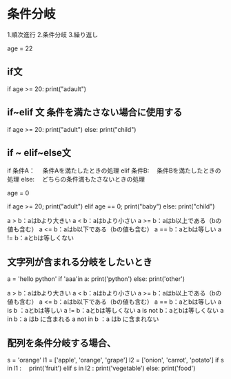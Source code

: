 # 条件分岐

1.順次進行
2.条件分岐
3.繰り返し

age = 22

## if文
 
if age >= 20:
    print("adault")

##  if~elif 文 条件を満たさない場合に使用する

if age >= 20:
   print("adult")
else:
   print("child")

## if ~ elif~else文 

if 条件A：
　条件Aを満たしたときの処理
elif 条件B:
　条件Bを満たしたときの処理
else:
　どちらの条件満もたさないときの処理

age = 0

if age >= 20;
    print("adult")
elif age == 0;
    print("baby")
else:
    print("child")


a > b：aはbより大きい
a < b：aはbより小さい
a >= b：aはb以上である（bの値も含む）
a <= b：aはb以下である（bの値も含む）
a == b：aとbは等しい
a != b：aとbは等しくない


## 文字列が含まれる分岐をしたいとき

a = 'hello python'
if 'aaa'in a:
   print('python')
else:
   print('other')


a > b：aはbより大きい
a < b：aはbより小さい
a >= b：aはb以上である（bの値も含む）
a <= b：aはb以下である（bの値も含む）
a == b：aとbは等しい
a is b ：aとbは等しい
a != b：aとbは等しくない
a is not b：aとbは等しくない
a in b：a はb に含まれる
a not in b ：a はb に含まれない


## 配列を条件分岐する場合、


s = 'orange'
l1 = ['apple', 'orange', 'grape']
l2 = ['onion', 'carrot', 'potato']
if s in l1 :　
  print('fruit')
elif s in l2 :
  print('vegetable')
else: 
  print('food')
